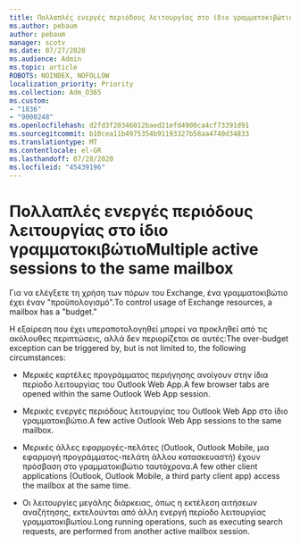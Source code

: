 ```yaml
---
title: Πολλαπλές ενεργές περιόδους λειτουργίας στο ίδιο γραμματοκιβώτιο
ms.author: pebaum
author: pebaum
manager: scotv
ms.date: 07/27/2020
ms.audience: Admin
ms.topic: article
ROBOTS: NOINDEX, NOFOLLOW
localization_priority: Priority
ms.collection: Adm_O365
ms.custom:
- "1836"
- "9000248"
ms.openlocfilehash: d2fd3f20346012baed21efd4900ca4cf73391d91
ms.sourcegitcommit: b10cea11b4975354b91193327b58aa4740d34833
ms.translationtype: MT
ms.contentlocale: el-GR
ms.lasthandoff: 07/28/2020
ms.locfileid: "45439196"
---
```

# <a name="multiple-active-sessions-to-the-same-mailbox"></a><span data-ttu-id="d37e2-102">Πολλαπλές ενεργές περιόδους λειτουργίας στο ίδιο γραμματοκιβώτιο</span><span class="sxs-lookup"><span data-stu-id="d37e2-102">Multiple active sessions to the same mailbox</span></span>

<span data-ttu-id="d37e2-103">Για να ελέγξετε τη χρήση των πόρων του Exchange, ένα γραμματοκιβώτιο έχει έναν "προϋπολογισμό".</span><span class="sxs-lookup"><span data-stu-id="d37e2-103">To control usage of Exchange resources, a mailbox has a "budget."</span></span>

<span data-ttu-id="d37e2-104">Η εξαίρεση που έχει υπεραποτολογηθεί μπορεί να προκληθεί από τις ακόλουθες περιπτώσεις, αλλά δεν περιορίζεται σε αυτές:</span><span class="sxs-lookup"><span data-stu-id="d37e2-104">The over-budget exception can be triggered by, but is not limited to, the following circumstances:</span></span>

- <span data-ttu-id="d37e2-105">Μερικές καρτέλες προγράμματος περιήγησης ανοίγουν στην ίδια περίοδο λειτουργίας του Outlook Web App.</span><span class="sxs-lookup"><span data-stu-id="d37e2-105">A few browser tabs are opened within the same Outlook Web App session.</span></span>

- <span data-ttu-id="d37e2-106">Μερικές ενεργές περιόδους λειτουργίας του Outlook Web App στο ίδιο γραμματοκιβώτιο.</span><span class="sxs-lookup"><span data-stu-id="d37e2-106">A few active Outlook Web App sessions to the same mailbox.</span></span>

- <span data-ttu-id="d37e2-107">Μερικές άλλες εφαρμογές-πελάτες (Outlook, Outlook Mobile, μια εφαρμογή προγράμματος-πελάτη άλλου κατασκευαστή) έχουν πρόσβαση στο γραμματοκιβώτιο ταυτόχρονα.</span><span class="sxs-lookup"><span data-stu-id="d37e2-107">A few other client applications (Outlook, Outlook Mobile, a third party client app) access the mailbox at the same time.</span></span>

- <span data-ttu-id="d37e2-108">Οι λειτουργίες μεγάλης διάρκειας, όπως η εκτέλεση αιτήσεων αναζήτησης, εκτελούνται από άλλη ενεργή περίοδο λειτουργίας γραμματοκιβωτίου.</span><span class="sxs-lookup"><span data-stu-id="d37e2-108">Long running operations, such as executing search requests, are performed from another active mailbox session.</span></span>

